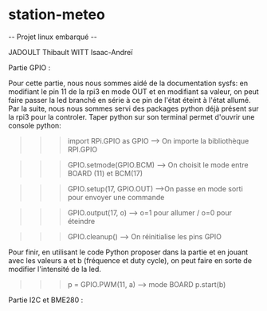 # station-meteo

 -- Projet linux embarqué --

JADOULT Thibault
WITT Isaac-Andreï

Partie GPIO :

Pour cette partie, nous nous sommes aidé de la documentation sysfs: en modifiant le pin 11 de la rpi3 en mode OUT et en modifiant sa valeur, on peut faire passer la led branché en série à ce pin de l'état éteint à l'état allumé.
Par la suite, nous nous sommes servi des packages python déjà présent sur la rpi3 pour la controler. Taper python sur son terminal permet d'ouvrir une console python:

>>> import RPi.GPIO as GPIO --> On importe la bibliothèque RPI.GPIO

>>> GPIO.setmode(GPIO.BCM) --> On choisit le mode entre BOARD (11) et BCM(17)
	
>>> GPIO.setup(17, GPIO.OUT) -->On passe en mode sorti pour envoyer une commande
	
>>> GPIO.output(17, o) --> o=1 pour allumer / o=0 pour éteindre
	
>>> GPIO.cleanup() --> On réinitialise les pins GPIO

Pour finir, en utilisant le code Python proposer dans la partie et en jouant avec les valeurs a et b (fréquence et duty cycle), on peut faire en sorte de modifier l'intensité de la led.
>>> p = GPIO.PWM(11, a) --> mode BOARD
>>> p.start(b)

Partie I2C et BME280 :
